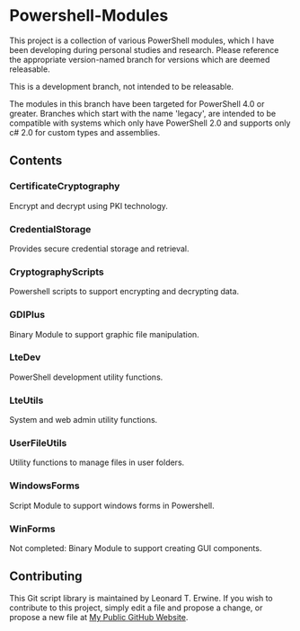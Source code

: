 Powershell-Modules
=========================
This project is a collection of various PowerShell modules, which I have been developing during personal studies and research.
Please reference the appropriate version-named branch for versions which are deemed releasable.

This is a development branch, not intended to be releasable.

The modules in this branch have been targeted for PowerShell 4.0 or greater.
Branches which start with the name 'legacy', are intended to be compatible with systems which only have PowerShell 2.0 and supports only c# 2.0 for custom types and assemblies.

Contents
--------

### CertificateCryptography
Encrypt and decrypt using PKI technology.

### CredentialStorage
Provides secure credential storage and retrieval.

### CryptographyScripts
Powershell scripts to support encrypting and decrypting data.

### GDIPlus
Binary Module to support graphic file manipulation.

### LteDev
PowerShell development utility functions.

### LteUtils
System and web admin utility functions.

### UserFileUtils
Utility functions to manage files in user folders.

### WindowsForms
Script Module to support windows forms in Powershell.

### WinForms
Not completed: Binary Module to support creating GUI components.

Contributing
------------
This Git script library is maintained by Leonard T. Erwine. If you wish to contribute to this project, simply edit a file and propose a change, or propose a new file at [My Public GitHub Website](https://github.com/lerwine/PowerShell-Modules.git).